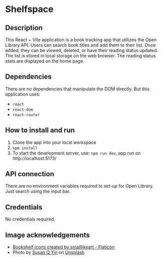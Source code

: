 # Shelfspace

## Description

This React + Vite application is a book tracking app that utilizes the Open Library API. Users can search book titles and add them to their list. Once added, they can be viewed, deleted, or have their reading status updated. The list is stored in local storage on the web browser. The reading status stats are displayed on the home page.

## Dependencies

There are no dependencies that manipulate the DOM directly. But this application uses:
- `react`
- `react-dom`
- `react-router`

## How to install and run

1. Clone the app into your local workspace
2. `npm install`
3. To start the development server, use: `npm run dev`, app run on http://localhost:5173/


## API connection

There are no environment variables required to set-up for Open Library. Just search using the input bar.

## Credentials

No credentials required.

## Image acknowledgements

- <a href="https://www.flaticon.com/free-icons/bookshelf" title="bookshelf icons">Bookshelf icons created by smalllikeart - Flaticon</a>
- Photo by <a href="https://unsplash.com/@syinq?utm_content=creditCopyText&utm_medium=referral&utm_source=unsplash">Susan Q Yin</a> on <a href="https://unsplash.com/photos/books-on-brown-wooden-shelf-2JIvboGLeho?utm_content=creditCopyText&utm_medium=referral&utm_source=unsplash">Unsplash</a>
